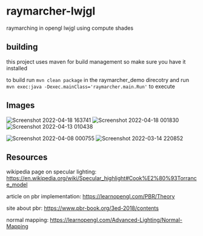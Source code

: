 # raymarcher-lwjgl
raymarching in opengl lwjgl using compute shades

## building

this project uses maven for build management so make sure you have it installed

to build run `mvn clean package` in the raymarcher_demo direcotry and run `mvn exec:java -Dexec.mainClass='raymarcher.main.Run'` to execute


## Images

![Screenshot 2022-04-18 163741](https://user-images.githubusercontent.com/69918769/163827372-bef4065d-c139-4596-9f47-0d74721b49a6.png)
![Screenshot 2022-04-18 001830](https://user-images.githubusercontent.com/69918769/163734341-2113faa6-6d1b-42bb-ab23-c93fd3a4275c.png)
![Screenshot 2022-04-13 010438](https://user-images.githubusercontent.com/69918769/163734366-23c39be0-0bea-4ef8-bd6f-208e6f532c8f.png)

![Screenshot 2022-04-08 000755](https://user-images.githubusercontent.com/69918769/162328673-518ee199-a703-48d5-b6dd-e48af1d0a1fa.png)
![Screenshot 2022-03-14 220852](https://user-images.githubusercontent.com/69918769/158261866-09fe3269-94aa-4188-b0c8-d26f5017e839.png)


## Resources

wikipedia page on specular lighting: https://en.wikipedia.org/wiki/Specular_highlight#Cook%E2%80%93Torrance_model

article on pbr implementation: https://learnopengl.com/PBR/Theory

site about pbr: https://www.pbr-book.org/3ed-2018/contents

normal mapping: https://learnopengl.com/Advanced-Lighting/Normal-Mapping

